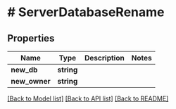 # # ServerDatabaseRename

## Properties

Name | Type | Description | Notes
------------ | ------------- | ------------- | -------------
**new_db** | **string** |  |
**new_owner** | **string** |  |

[[Back to Model list]](../../README.md#models) [[Back to API list]](../../README.md#endpoints) [[Back to README]](../../README.md)

